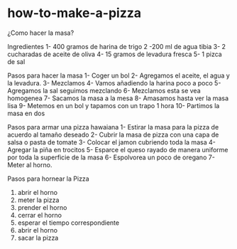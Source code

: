 # how-to-make-a-pizza
¿Como hacer la masa?

Ingredientes
1- 400 gramos de harina de trigo
2 -200 ml de agua tibia
3- 2 cucharadas de aceite de oliva
4- 15 gramos de levadura fresca
5- 1 pizca de sal

Pasos para hacer la masa
1- Coger un bol
2- Agregamos el aceite, el agua y la levadura.
3- Mezclamos
4- Vamos añadiendo la harina poco a poco
5- Agregamos la sal seguimos mezclando
6- Mezclamos esta se vea homogenea
7- Sacamos la masa a la mesa
8- Amasamos hasta ver la masa lisa
9- Metemos en un bol y tapamos con un trapo 1 hora
10- Partimos la masa en dos

Pasos para armar una pizza hawaiana
1- Estirar la masa para la pizza de acuerdo al tamaño deseado
2- Cubrir la masa de pizza con una capa de salsa o pasta de tomate
3- Colocar el jamon cubriendo toda la masa
4- Agregar la piña en trocitos
5- Esparce el queso rayado de manera uniforme por toda la superficie de la masa
6- Espolvorea un poco de oregano
7- Meter al horno.

Pasos para hornear la Pizza
1) abrir el horno
2) meter la pizza
3) prender el horno
4) cerrar el horno
5) esperar el tiempo correspondiente
6) abrir el horno
7) sacar la pizza